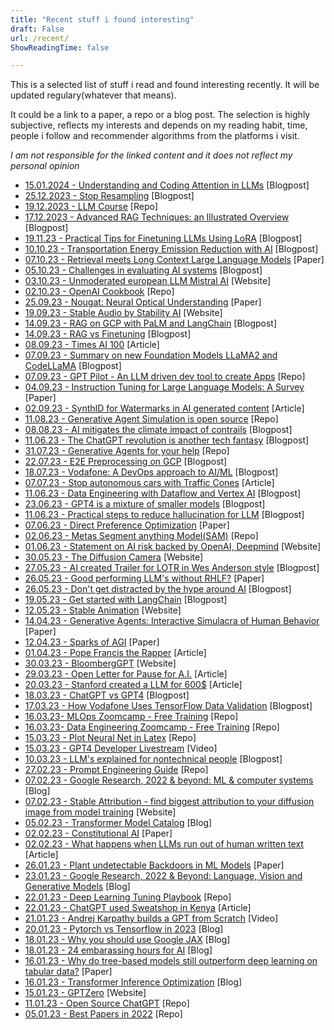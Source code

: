 ```yaml
---
title: "Recent stuff i found interesting"
draft: False
url: /recent/
ShowReadingTime: false

---
```


This is a selected list of stuff i read and found interesting recently. It will be updated regulary(whatever that means).

It could be a link to a paper, a repo or a blog post. The selection is highly subjective, reflects my interests and depends on my reading habit, time, people i follow and recommender algorithms from the platforms i visit. 

*I am not responsible for the linked content and it does not reflect my personal opinion*

* [15.01.2024 - Understanding and Coding Attention in LLMs](https://magazine.sebastianraschka.com/p/understanding-and-coding-self-attention) [Blogpost]
* [25.12.2023 - Stop Resampling](https://www.reddit.com/r/datascience/comments/sxtppd/stop_resampling_data_in_classification_problems/?rdt=42935) [Blogpost]
* [19.12.2023 - LLM Course](https://github.com/mlabonne/llm-course) [Repo]
* [17.12.2023 - Advanced RAG Techniques: an Illustrated Overview](https://pub.towardsai.net/advanced-rag-techniques-an-illustrated-overview-04d193d8fec6) [Blogpost]
* [19.11.23 - Practical Tips for Finetuning LLMs Using LoRA](https://magazine.sebastianraschka.com/p/practical-tips-for-finetuning-llms) [Blogpost]
* [10.10.23 - Transportation Energy Emission Reduction with AI](https://blog.google/outreach-initiatives/sustainability/google-transportation-energy-emissions-reduction/) [Blogpost]
* [07.10.23 - Retrieval meets Long Context Large Language Models](https://arxiv.org/abs/2310.03025) [Paper]
* [05.10.23 - Challenges in evaluating AI systems](https://www.anthropic.com/index/evaluating-ai-systems) [Blogpost]
* [03.10.23 - Unmoderated european LLM Mistral AI](https://mistral.ai/news/announcing-mistral-7b/) [Website]
* [02.10.23 - OpenAI Cookbook](https://cookbook.openai.com/) [Repo]
* [25.09.23 - Nougat: Neural Optical Understanding](https://arxiv.org/abs/2308.13418) [Paper]
* [19.09.23 - Stable Audio by Stability AI](https://www.stableaudio.com) [Website]
* [14.09.23 - RAG on GCP with PaLM and LangChain](https://cloud.google.com/blog/products/ai-machine-learning/generative-ai-applications-with-vertex-ai-palm-2-models-and-langchain?hl=en) [Blogpost]
* [14.09.23 - RAG vs Finetuning](https://towardsdatascience.com/rag-vs-finetuning-which-is-the-best-tool-to-boost-your-llm-application-94654b1eaba7) [Blogpost]
* [08.09.23 - Times AI 100](https://time.com/collection/time100-ai/) [Article]
* [07.09.23 - Summary on new Foundation Models LLaMA2 and CodeLLaMA](https://magazine.sebastianraschka.com/p/ahead-of-ai-11-new-foundation-models) [Blogpost]
* [07.09.23 - GPT Pilot - An LLM driven dev tool to create Apps](https://github.com/Pythagora-io/gpt-pilot) [Repo]
* [04.09.23 - Instruction Tuning for Large Language Models: A Survey](https://www.researchgate.net/publication/373263398_Instruction_Tuning_for_Large_Language_Models_A_Survey) [Paper]
* [02.09.23 - SynthID for Watermarks in AI generated content](https://www.deepmind.com/blog/identifying-ai-generated-images-with-synthid) [Article]
* [11.08.23 - Generative Agent Simulation is open source](https://github.com/joonspk-research/generative_agents) [Repo]
* [08.08.23 - AI mitigates the climate impact of contrails](https://blog.google/technology/ai/ai-airlines-contrails-climate-change/) [Blogpost]
* [11.06.23 - The ChatGPT revolution is another tech fantasy](https://www.disconnect.blog/p/the-chatgpt-revolution-is-another?utm_campaign=post&utm_medium=web) [Blogpost]
* [31.07.23 - Generative Agents for your help](https://github.com/a16z-infra/companion-app) [Repo]
* [22.07.23 - E2E Preprocessing on GCP](https://medium.com/@j.berzborn/end-to-end-big-data-preprocessing-for-your-machine-learning-models-on-google-cloud-109984994108) [Blogpost]
* [18.07.23 - Vodafone: A DevOps approach to AI/ML](https://cloud.google.com/blog/products/devops-sre/how-vodafone-uses-cicd-to-speed-up-ml-pipelines?hl=en) [Blogpost]
* [07.07.23 - Stop autonomous cars with Traffic Cones](https://jalopnik.com/californians-stop-self-driving-cars-with-traffic-cones-1850612270) [Article]
* [11.06.23 - Data Engineering with Dataflow and Vertex AI](https://medium.com/google-cloud/injecting-ml-in-dataflow-using-vertex-ai-c230e9cef6be) [Blogpost]
* [23.06.23 - GPT4 is a mixture of smaller models](https://albertoromgar.medium.com/gpt-4s-secret-has-been-revealed-439db1568180) [Blogpost]
* [11.06.23 - Practical steps to reduce hallucination for LLM](https://newsletter.victordibia.com/p/practical-steps-to-reduce-hallucination) [Blogpost]
* [07.06.23 - Direct Preference Optimization](https://arxiv.org/abs/2305.18290) [Paper]
* [02.06.23 - Metas Segment anything Model(SAM)](https://github.com/facebookresearch/segment-anything) [Repo]
* [01.06.23 - Statement on AI risk backed by OpenAI, Deepmind](https://www.safe.ai/statement-on-ai-risk) [Website]
* [30.05.23 - The Diffusion Camera](https://paragraphica.bjoernkarmann.dk) [Website]
* [27.05.23 - AI created Trailer for LOTR in Wes Anderson style](https://www.reddit.com/r/lordoftherings/comments/13d6dy2/hey_guys_we_created_a_new_wes_anderson_trailer/) [Blogpost]
* [26.05.23 - Good performing LLM's without RHLF?](https://arxiv.org/abs/2305.11206v1) [Paper]
* [26.05.23 - Don't get distracted by the hype around AI](https://sloanreview.mit.edu/article/dont-get-distracted-by-the-hype-around-generative-ai/) [Blogpost]
* [19.05.23 - Get started with LangChain](https://medium.com/databutton/getting-started-with-langchain-a-powerful-tool-for-working-with-large-language-models-286419ba0842) [Blogpost]
* [12.05.23 - Stable Animation](https://stability.ai/blog/stable-animation-sdk) [Website]
* [14.04.23 - Generative Agents: Interactive Simulacra of Human Behavior](https://arxiv.org/pdf/2304.03442.pdf) [Paper]
* [12.04.23 - Sparks of AGI](https://arxiv.org/abs/2303.12712) [Paper]
* [01.04.23 - Pope Francis the Rapper](https://www.chicagotribune.com/people/ct-chicago-artist-viral-ai-pope-francis-puffer-20230330-3uxq3nk6svgqpihoy46b2y7jwq-story.html) [Article]
* [30.03.23 - BloombergGPT](https://www.bloomberg.com/company/press/bloomberggpt-50-billion-parameter-llm-tuned-finance/) [Website]
* [29.03.23 - Open Letter for Pause for A.I.](https://www.nytimes.com/2023/03/29/technology/ai-artificial-intelligence-musk-risks.html) [Article]
* [20.03.23 - Stanford created a LLM for 600$](https://futurism.com/the-byte/stanford-gpt-clone-alpaca) [Article]
* [18.03.23 - ChatGPT vs GPT4](https://towardsdatascience.com/gpt-4-vs-chatgpt-an-exploration-of-training-performance-capabilities-and-limitations-35c990c133c5) [Blogpost]
* [17.03.23 - How Vodafone Uses TensorFlow Data Validation](https://blog.tensorflow.org/2023/03/how-vodafone-uses-tensorflow-data-validation-in-their-data-contracts-to-elevate-data-governance-at-scale.html) [Blogpost]
* [16.03.23- MLOps Zoomcamp - Free Training](https://github.com/DataTalksClub/mlops-zoomcamp) [Repo]
* [16.03.23- Data Engineering Zoomcamp - Free Training](https://github.com/DataTalksClub/data-engineering-zoomcamp) [Repo]
* [15.03.23 - Plot Neural Net in Latex](https://github.com/HarisIqbal88/PlotNeuralNet) [Repo]
* [15.03.23 - GPT4 Developer Livestream](https://www.youtube.com/watch?v=outcGtbnMuQ) [Video]
* [10.03.23 - LLM's explained for nontechnical people](https://bootcamp.uxdesign.cc/how-chatgpt-really-works-explained-for-non-technical-people-71efb078a5c9) [Blogpost]
* [27.02.23 - Prompt Engineering Guide](https://github.com/dair-ai/Prompt-Engineering-Guide?utm_source=tldrai) [Repo]
* [07.02.23 - Google Research, 2022 & beyond: ML & computer systems](https://ai.googleblog.com/2023/02/google-research-2022-beyond-ml-computer.html) [Blog]
* [07.02.23 - Stable Attribution - find biggest attribution to your diffusion image from model training](https://www.stableattribution.com) [Website]
* [05.02.23 - Transformer Model Catalog](https://amatriain.net/blog/transformer-models-an-introduction-and-catalog-2d1e9039f376/) [Blog]
* [02.02.23 - Constitutional AI](https://arxiv.org/pdf/2212.08073.pdf) [Paper]
* [02.02.23 - What happens when LLMs run out of human written text](https://www.theatlantic.com/technology/archive/2023/01/artificial-intelligence-ai-chatgpt-dall-e-2-learning/672754/) [Article]
* [26.01.23 - Plant undetectable Backdoors in ML Models](https://arxiv.org/abs/2204.06974) [Paper]
* [23.01.23 - Google Research, 2022 & Beyond: Language, Vision and Generative Models](https://ai.googleblog.com/2023/01/google-research-2022-beyond-language.html) [Blog]
* [22.01.23 - Deep Learning Tuning Playbook](https://github.com/google-research/tuning_playbook/blob/main/README.md) [Repo]
* [22.01.23 - ChatGPT used Sweatshop in Kenya](https://time.com/6247678/openai-chatgpt-kenya-workers/) [Article]
* [21.01.23 - Andrej Karpathy builds a GPT from Scratch](https://www.youtube.com/watch?v=kCc8FmEb1nY) [Video]
* [20.01.23 - Pytorch vs Tensorflow in 2023](https://thenextweb.com/news/why-tensorflow-for-python-is-dying-a-slow-death) [Blog]
* [18.01.23 - Why you should use Google JAX](https://www.assemblyai.com/blog/why-you-should-or-shouldnt-be-using-jax-in-2023/) [Blog]
* [18.01.23 - 24 embarassing hours for AI](https://garymarcus.substack.com/p/24-seriously-embarrassing-hours-for?sd=pf) [Blog]
* [16.01.23 - Why do tree-based models still outperform deep learning on tabular data?](https://arxiv.org/abs/2207.08815) [Paper]
* [16.01.23 - Transformer Inference Optimization](https://lilianweng.github.io/posts/2023-01-10-inference-optimization/) [Blog]
* [15.01.23 - GPTZero](https://gptzero.me) [Website]
* [11.01.23 - Open Source ChatGPT](https://github.com/lucidrains/PaLM-rlhf-pytorch) [Repo]
* [05.01.23 - Best Papers in 2022](https://github.com/louisfb01/best_AI_papers_2022) [Repo]

